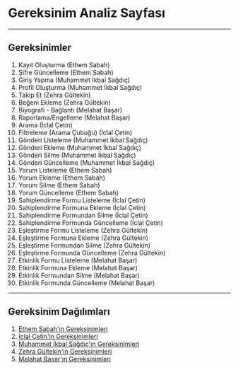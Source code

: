 # Gereksinim Analiz Sayfası

---

## Gereksinimler

1. Kayıt Oluşturma (Ethem Sabah)
2. Şifre Güncelleme (Ethem Sabah)
3. Giriş Yapma  (Muhammet İkbal Sağdıç)
4. Profil Oluşturma  (Muhammet İkbal Sağdıç)
5. Takip Et (Zehra Gültekin)
6. Beğeni Ekleme (Zehra Gültekin)
7. Biyografi - Bağlantı (Melahat Başar)
8. Raporlama/Engelleme (Melahat Başar)
9. Arama (İclal Çetin)
10. Filtreleme (Arama Çubuğu) (İclal Çetin)
11. Gönderi Listeleme  (Muhammet İkbal Sağdıç)
12. Gönderi Ekleme  (Muhammet İkbal Sağdıç)
13. Gönderi Silme  (Muhammet İkbal Sağdıç)
14. Gönderi Güncelleme  (Muhammet İkbal Sağdıç)
15. Yorum Listeleme (Ethem Sabah)
16. Yorum Ekleme (Ethem Sabah)
17. Yorum Silme (Ethem Sabah)
18. Yorum Güncelleme (Ethem Sabah)
19. Sahiplendirme Formu Listeleme (İclal Çetin)
20. Sahiplendirme Formuna Ekleme (İclal Çetin)
21. Sahiplendirme Formundan Silme (İclal Çetin)
22. Sahiplendirme Formunda Güncelleme (İclal Çetin)
23. Eşleştirme Formu Listeleme  (Zehra Gültekin)
24. Eşleştirme Formuna Ekleme (Zehra Gültekin)
25. Eşleştirme Formundan Silme  (Zehra Gültekin)
26. Eşleştirme Formunda Güncelleme (Zehra Gültekin)
27. Etkinlik Formu Listeleme (Melahat Başar)
28. Etkinlik Formuna Ekleme (Melahat Başar)
29. Etkinlik Formundan Silme (Melahat Başar)
30. Etkinlik Formunda Güncelleme (Melahat Başar)

---

## Gereksinim Dağılımları

1. [Ethem Sabah'ın Gereksinimleri](MD/EthemSabah.md)
2. [İclal Çetin'in Gereksinimleri](MD/İclalCetin.md)
3. [ Muhammet İkbal Sağdıç'ın Gereksinimleri](MD/MuhammetİkbalSagdic.md)
4. [ Zehra Gültekin'in Gereksinimleri](MD/ZehraGültekin.md)
5. [Melahat Başar'ın Gereksinimleri](MD/MelahatBasar.md)
